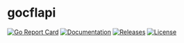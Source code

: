 # gocflapi

[![Go Report Card](https://goreportcard.com/badge/github.com/greglanthier/gocflapi)](https://goreportcard.com/report/github.com/greglanthier/gocflapi) 
[![Documentation](https://godoc.org/github.com/greglanthier/gocflapi?status.svg)](http://godoc.org/github.com/greglanthier/gocflapi)
[![Releases](https://img.shields.io/github/release/greglanthier/gocflapi/all.svg)](https://github.com/greglanthier/gocflapi/releases)
[![License](https://img.shields.io/badge/License-Apache%202.0-blue.svg)](https://github.com/greglanthier/gocflapi/blob/master/LICENSE)

